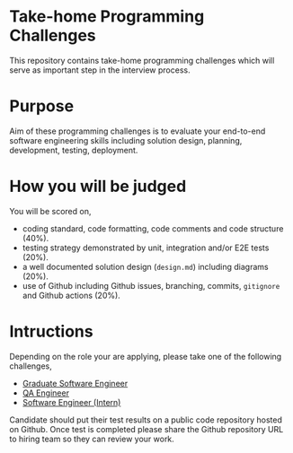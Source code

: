 #  Take-home Programming Challenges
This repository contains take-home programming challenges which will serve as important step in the interview process.


# Purpose
Aim of these programming challenges is to evaluate your end-to-end software engineering skills including solution design, planning, development, testing, deployment.

# How you will be judged
You will be scored on,

- coding standard, code formatting, code comments and code structure (40%).
- testing strategy demonstrated by unit, integration and/or E2E tests (20%).
- a well documented solution design (`design.md`) including diagrams (20%).
- use of Github including Github issues, branching, commits, `gitignore` and Github actions (20%).

# Intructions
Depending on the role your are applying, please take one of the following challenges,

- [Graduate Software Engineer](SOFTWARE-ENGINEER.md)
- [QA Engineer](QA-ENGINEER.md)
- [Software Engineer (Intern)](SOFTWARE-ENGINEER.md)

Candidate should put their test results on a public code repository hosted on Github. Once test is completed please share the Github repository URL to hiring team so they can review your work.

